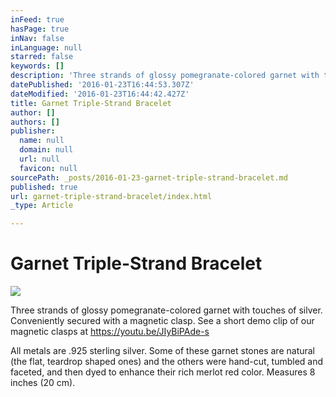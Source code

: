 ```yaml
---
inFeed: true
hasPage: true
inNav: false
inLanguage: null
starred: false
keywords: []
description: 'Three strands of glossy pomegranate-colored garnet with touches of silver. Conveniently secured with a magnetic clasp. See a short demo clip of our magnetic clasps at https://youtu.be/JIyBiPAde-s  All metals are .925 sterling silver. Some of these garnet stones are natural (the flat, teardrop shaped ones) and the others were hand-cut, tumbled and faceted, and then dyed to enhance their rich merlot red color. Measures 8 inches (20 cm).  BR-GN-SS-0001'
datePublished: '2016-01-23T16:44:53.307Z'
dateModified: '2016-01-23T16:44:42.427Z'
title: Garnet Triple-Strand Bracelet
author: []
authors: []
publisher:
  name: null
  domain: null
  url: null
  favicon: null
sourcePath: _posts/2016-01-23-garnet-triple-strand-bracelet.md
published: true
url: garnet-triple-strand-bracelet/index.html
_type: Article

---
```

# 

# Garnet Triple-Strand Bracelet
![](https://the-grid-user-content.s3-us-west-2.amazonaws.com/4eaca273-b76f-4534-bec6-717d6461c005.jpg)

Three strands of glossy pomegranate-colored garnet with touches of silver. Conveniently secured with a magnetic clasp. See a short demo clip of our magnetic clasps at https://youtu.be/JIyBiPAde-s

All metals are .925 sterling silver. Some of these garnet stones are natural (the flat, teardrop shaped ones) and the others were hand-cut, tumbled and faceted, and then dyed to enhance their rich merlot red color. Measures 8 inches (20 cm).